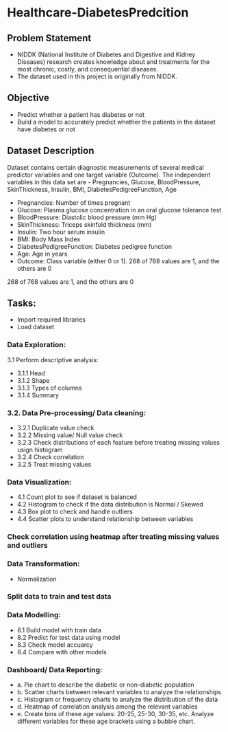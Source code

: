 # Healthcare-DiabetesPredcition

## **Problem Statement**
- NIDDK (National Institute of Diabetes and Digestive and Kidney Diseases) research creates knowledge about and treatments for the most chronic, costly, and consequential diseases.
- The dataset used in this project is originally from NIDDK.

## Objective

- Predict whether a patient has diabetes or not
- Build a model to accurately predict whether the patients in the dataset have diabetes or not

## Dataset Description
Dataset contains certain diagnostic measurements of several medical predictor variables and one target variable (Outcome). 
The independent variables in this data set are - Pregnancies, Glucose, BloodPressure, SkinThickness, Insulin, BMI, DiabetesPedigreeFunction, Age

- Pregnancies: Number of times pregnant
- Glucose: Plasma glucose concentration in an oral glucose tolerance test
- BloodPressure: Diastolic blood pressure (mm Hg)
- SkinThickness: Triceps skinfold thickness (mm)
- Insulin: Two hour serum insulin
- BMI: Body Mass Index
- DiabetesPedigreeFunction: Diabetes pedigree function
- Age: Age in years
- Outcome: Class variable (either 0 or 1). 268 of 768 values are 1, and the others are 0

268 of 768 values are 1, and the others are 0

## Tasks:
- Import required libraries
- Load dataset

### Data Exploration:
3.1 Perform descriptive analysis:
- 3.1.1 Head
- 3.1.2 Shape
- 3.1.3 Types of columns
- 3.1.4 Summary

### 3.2. Data Pre-processing/ Data cleaning:
- 3.2.1 Duplicate value check
- 3.2.2 Missing value/ Null value check
- 3.2.3 Check distributions of each feature before treating missing values usign histogram
- 3.2.4 Check correlation
- 3.2.5 Treat missing values

### Data Visualization:
- 4.1 Count plot to see if dataset is balanced
- 4.2 Histogram to check if the data distribution is Normal / Skewed
- 4.3 Box plot to check and handle outliers
- 4.4 Scatter plots to understand relationship between variables

### Check correlation using heatmap after treating missing values and outliers

### Data Transformation:
- Normalization

### Split data to train and test data

### Data Modelling:
- 8.1 Build model with train data
- 8.2 Predict for test data using model
- 8.3 Check model accuarcy
- 8.4 Compare with other models

### Dashboard/ Data Reporting:
- a. Pie chart to describe the diabetic or non-diabetic population
- b. Scatter charts between relevant variables to analyze the relationships
- c. Histogram or frequency charts to analyze the distribution of the data
- d. Heatmap of correlation analysis among the relevant variables
- e. Create bins of these age values: 20-25, 25-30, 30-35, etc. Analyze different variables for these age brackets using a bubble chart.
